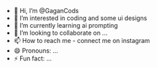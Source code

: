 - 👋 Hi, I’m @GaganCods
- 👀 I’m interested in coding and some ui designs
- 🌱 I’m currently learning ai prompting 
- 💞️ I’m looking to collaborate on ...
- 📫 How to reach me - connect me on instagram
- 😄 Pronouns: ...
- ⚡ Fun fact: ...

<!---
GaganCods/GaganCods is a ✨ special ✨ repository because its `README.md` (this file) appears on your GitHub profile.
You can click the Preview link to take a look at your changes.
--->
